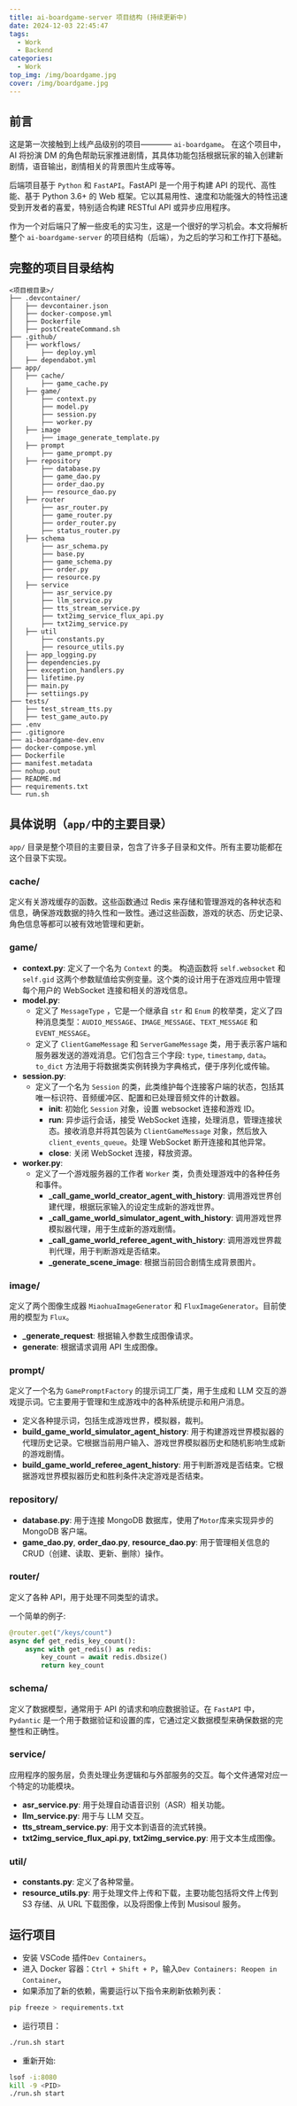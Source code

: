 ```yaml
---
title: ai-boardgame-server 项目结构 (持续更新中)
date: 2024-12-03 22:45:47
tags:
  - Work
  - Backend
categories:
  - Work
top_img: /img/boardgame.jpg
cover: /img/boardgame.jpg
---
```


## 前言

这是第一次接触到上线产品级别的项目———— `ai-boardgame`。 在这个项目中，AI 将扮演 DM 的角色帮助玩家推进剧情，其具体功能包括根据玩家的输入创建新剧情，语音输出，剧情相关的背景图片生成等等。

后端项目基于 `Python` 和 `FastAPI`。FastAPI 是一个用于构建 API 的现代、高性能、基于 Python 3.6+ 的 Web 框架。它以其易用性、速度和功能强大的特性迅速受到开发者的喜爱，特别适合构建 RESTful API 或异步应用程序。

作为一个对后端只了解一些皮毛的实习生，这是一个很好的学习机会。本文将解析整个 `ai-boardgame-server` 的项目结构（后端），为之后的学习和工作打下基础。

## 完整的项目目录结构

```plaintext
<项目根目录>/
├── .devcontainer/
│   ├── devcontainer.json
│   ├── docker-compose.yml
│   ├── Dockerfile
│   ├── postCreateCommand.sh
├── .github/
│   ├── workflows/
│       ├── deploy.yml
│   ├── dependabot.yml
├── app/
│   ├── cache/
│       ├── game_cache.py
│   ├── game/
│       ├── context.py
│       ├── model.py
│       ├── session.py
│       ├── worker.py
│   ├── image
│       ├── image_generate_template.py
│   ├── prompt
│       ├── game_prompt.py
│   ├── repository
│       ├── database.py
│       ├── game_dao.py
│       ├── order_dao.py
│       ├── resource_dao.py
│   ├── router
│       ├── asr_router.py
│       ├── game_router.py
│       ├── order_router.py
│       ├── status_router.py
│   ├── schema
│       ├── asr_schema.py
│       ├── base.py
│       ├── game_schema.py
│       ├── order.py
│       ├── resource.py
│   ├── service
│       ├── asr_service.py
│       ├── llm_service.py
│       ├── tts_stream_service.py
│       ├── txt2img_service_flux_api.py
│       ├── txt2img_service.py
│   ├── util
│       ├── constants.py
│       ├── resource_utils.py
│   ├── app_logging.py
│   ├── dependencies.py
│   ├── exception_handlers.py
│   ├── lifetime.py
│   ├── main.py
│   ├── settiings.py
├── tests/
│   ├── test_stream_tts.py
│   ├── test_game_auto.py
├── .env
├── .gitignore
├── ai-boardgame-dev.env
├── docker-compose.yml
├── Dockerfile
├── manifest.metadata
├── nohup.out
├── README.md
├── requirements.txt
└── run.sh
```

## 具体说明（`app/`中的主要目录）

`app/` 目录是整个项目的主要目录，包含了许多子目录和文件。所有主要功能都在这个目录下实现。

### cache/

定义有关游戏缓存的函数。这些函数通过 Redis 来存储和管理游戏的各种状态和信息，确保游戏数据的持久性和一致性。通过这些函数，游戏的状态、历史记录、角色信息等都可以被有效地管理和更新。

### game/

- **context.py**: 定义了一个名为 `Context` 的类。 构造函数将 `self.websocket` 和 `self.gid` 这两个参数赋值给实例变量。这个类的设计用于在游戏应用中管理每个用户的 WebSocket 连接和相关的游戏信息。
- **model.py**:
  - 定义了 `MessageType` ，它是一个继承自 `str` 和 `Enum` 的枚举类，定义了四种消息类型：`AUDIO_MESSAGE`、`IMAGE_MESSAGE`、`TEXT_MESSAGE` 和 `EVENT_MESSAGE`。
  - 定义了 `ClientGameMessage` 和 `ServerGameMessage` 类，用于表示客户端和服务器发送的游戏消息。它们包含三个字段: `type`, `timestamp`, `data`。`to_dict` 方法用于将数据类实例转换为字典格式，便于序列化或传输。
- **session.py**:
  - 定义了一个名为 `Session` 的类，此类维护每个连接客户端的状态，包括其唯一标识符、音频缓冲区、配置和已处理音频文件的计数器。
    - **init**: 初始化 `Session` 对象，设置 websocket 连接和游戏 ID。
    - **run**: 异步运行会话，接受 WebSocket 连接，处理消息，管理连接状态。接收消息并将其包装为 `ClientGameMessage` 对象，然后放入 `client_events_queue`。处理 WebSocket 断开连接和其他异常。
    - **close**: 关闭 WebSocket 连接，释放资源。
- **worker.py**:
  - 定义了一个游戏服务器的工作者 `Worker` 类，负责处理游戏中的各种任务和事件。
    - **\_call_game_world_creator_agent_with_history**: 调用游戏世界创建代理，根据玩家输入的设定生成新的游戏世界。
    - **\_call_game_world_simulator_agent_with_history**: 调用游戏世界模拟器代理，用于生成新的游戏剧情。
    - **\_call_game_world_referee_agent_with_history**: 调用游戏世界裁判代理，用于判断游戏是否结束。
    - **\_generate_scene_image**: 根据当前回合剧情生成背景图片。

### image/

定义了两个图像生成器 `MiaohuaImageGenerator` 和 `FluxImageGenerator`。目前使用的模型为 `Flux`。

- **\_generate_request**: 根据输入参数生成图像请求。
- **generate**: 根据请求调用 API 生成图像。

### prompt/

定义了一个名为 `GamePromptFactory` 的提示词工厂类，用于生成和 LLM 交互的游戏提示词。它主要用于管理和生成游戏中的各种系统提示和用户消息。

- 定义各种提示词，包括生成游戏世界，模拟器，裁判。
- **build_game_world_simulator_agent_history**: 用于构建游戏世界模拟器的代理历史记录。它根据当前用户输入、游戏世界模拟器历史和随机影响生成新的游戏剧情。
- **build_game_world_referee_agent_history**: 用于判断游戏是否结束。它根据游戏世界模拟器历史和胜利条件决定游戏是否结束。

### repository/

- **database.py**: 用于连接 MongoDB 数据库，使用了`Motor`库来实现异步的 MongoDB 客户端。
- **game_dao.py**, **order_dao.py**, **resource_dao.py**: 用于管理相关信息的 CRUD（创建、读取、更新、删除）操作。

### router/

定义了各种 API，用于处理不同类型的请求。

一个简单的例子:

```python
@router.get("/keys/count")
async def get_redis_key_count():
    async with get_redis() as redis:
        key_count = await redis.dbsize()
        return key_count
```

### schema/

定义了数据模型，通常用于 API 的请求和响应数据验证。在 `FastAPI` 中，`Pydantic` 是一个用于数据验证和设置的库，它通过定义数据模型来确保数据的完整性和正确性。

### service/

应用程序的服务层，负责处理业务逻辑和与外部服务的交互。每个文件通常对应一个特定的功能模块。

- **asr_service.py**: 用于处理自动语音识别（ASR）相关功能。
- **llm_service.py**: 用于与 LLM 交互。
- **tts_stream_service.py**: 用于文本到语音的流式转换。
- **txt2img_service_flux_api.py**, **txt2img_service.py**: 用于文本生成图像。

### util/

- **constants.py**: 定义了各种常量。
- **resource_utils.py**: 用于处理文件上传和下载，主要功能包括将文件上传到 S3 存储、从 URL 下载图像，以及将图像上传到 Musisoul 服务。

## 运行项目

- 安装 VSCode 插件`Dev Containers`。
- 进入 Docker 容器：`Ctrl + Shift + P`，输入`Dev Containers: Reopen in Container`。
- 如果添加了新的依赖，需要运行以下指令来刷新依赖列表：

```bash
pip freeze > requirements.txt
```

- 运行项目：

```bash
./run.sh start
```

- 重新开始:

```bash
lsof -i:8080
kill -9 <PID>
./run.sh start
```
